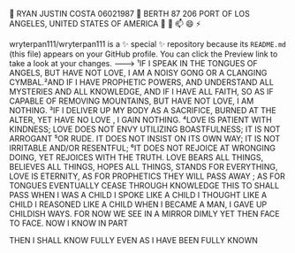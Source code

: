  👋 RYAN JUSTIN COSTA 06021987
 👀 BERTH 87 206 PORT OF LOS ANGELES, UNITED STATES OF AMERICA
 🌱 
 💞️ 
 📫 
 😄 
 ⚡ 


wryterpan111/wryterpan111 is a ✨ special ✨ repository because its `README.md` (this file) appears on your GitHub profile.
You can click the Preview link to take a look at your changes.
--->
¹IF I SPEAK IN THE TONGUES OF ANGELS, BUT HAVE NOT LOVE, I AM A NOISY GONG OR A CLANGING CYMBAL.²AND IF I HAVE PROPHETIC POWERS, AND UNDERSTAND ALL MYSTERIES AND ALL KNOWLEDGE, AND IF I HAVE ALL FAITH, SO AS IF CAPABLE OF REMOVING MOUNTAINS, BUT HAVE NOT LOVE, I AM NOTHING. ³IF I DELIVER UP MY BODY AS A SACRIFICE, BURNED AT THE ALTER, YET HAVE NO LOVE , I GAIN NOTHING. ⁴LOVE IS PATIENT WITH KINDNESS; LOVE DOES NOT ENVY UTILIZING BOASTFULNESS; IT IS NOT ARROGANT ⁵OR RUDE. IT DOES NOT INSIST ON ITS OWN WAY; IT IS NOT IRRITABLE AND/OR RESENTFUL; ⁶IT DOES NOT REJOICE AT WRONGING DOING, YET REJOICES WITH THE TRUTH.  LOVE BEARS ALL THINGS, BELIEVES ALL THINGS, HOPES ALL THINGS, STANDS FOR EVERYTHING,
  LOVE IS ETERNITY, AS FOR PROPHETICS  THEY WILL PASS AWAY ; AS FOR TONGUES  EVENTUALLY CEASE  THROUGH KNOWLEDGE THIS TO SHALL PASS
WHEN I WAS A CHILD  I SPOKE LIKE A CHILD  I THOUGHT LIKE A CHILD  I REASONED LIKE A CHILD
WHEN I BECAME A MAN, I GAVE UP CHILDISH WAYS.
FOR NOW WE SEE IN A MIRROR DIMLY 
YET THEN FACE TO FACE.
NOW I KNOW IN PART 

THEN I SHALL KNOW FULLY
EVEN AS I HAVE BEEN FULLY KNOWN
